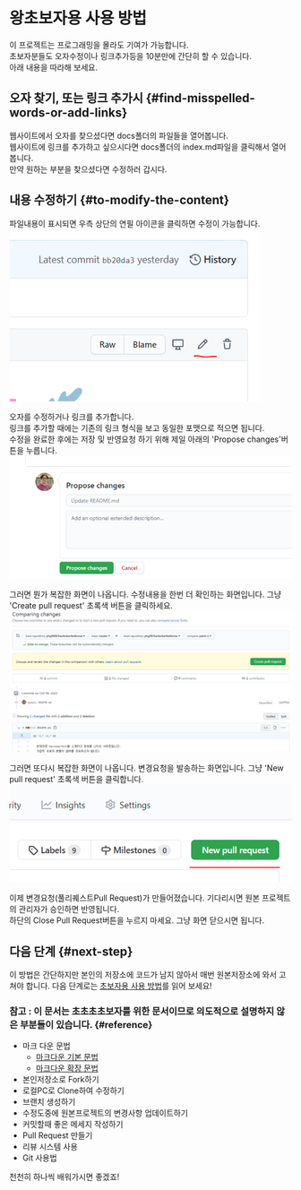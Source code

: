 # 왕초보자용 사용 방법 
이 프로젝트는 프로그래밍을 몰라도 기여가 가능합니다.  
초보자분들도 오자수정이나 링크추가등을 10분만에 간단히 할 수 있습니다.  
아래 내용을 따라해 보세요.  

## 오자 찾기, 또는 링크 추가시 {#find-misspelled-words-or-add-links}
웹사이트에서 오자를 찾으셨다면 docs폴더의 파일들을 열어봅니다.    
웹사이트에 링크를 추가하고 싶으시다면 docs폴더의 index.md파일을 클릭해서 열어봅니다.    
만약 원하는 부분을 찾으셨다면 수정하러 갑시다.

## 내용 수정하기 {#to-modify-the-content}
파일내용이 표시되면 우측 상단의 연필 아이콘을 클릭하면 수정이 가능합니다.  
![edit](img/edit.png)  

오자를 수정하거나 링크를 추가합니다.  
링크를 추가할 때에는 기존의 링크 형식을 보고 동일한 포맷으로 적으면 됩니다.  
수정을 완료한 후에는 저장 및 반영요청 하기 위해 제일 아래의 'Propose changes'버튼을 누릅니다.  
![propose_changes](img/propose_changes.png)  

그러면 뭔가 복잡한 화면이 나옵니다. 수정내용을 한번 더 확인하는 화면입니다. 그냥 'Create pull request' 초록색 버튼을 클릭하세요.  
![create_pull_request1](img/create_pull_request1.png)  

그러면 또다시 복잡한 화면이 나옵니다. 변경요청을 발송하는 화면입니다. 그냥 'New pull request' 초록색 버튼을 클릭합니다.  
![new_pr](img/new_pr.png)  

이제 변경요청(풀리퀘스트Pull Request)가 만들어졌습니다. 기다리시면 원본 프로젝트의 관리자가 승인하면 반영됩니다.  
하단의 Close Pull Request버튼을 누르지 마세요. 그냥 화면 닫으시면 됩니다.

## 다음 단계 {#next-step}
이 방법은 간단하지만 본인의 저장소에 코드가 남지 않아서 매번 원본저장소에 와서 고쳐야 합니다.
다음 단계로는 [초보자용 사용 방법](beginners_guide.md)를 읽어 보세요!

### 참고 : 이 문서는 초초초초보자를 위한 문서이므로 의도적으로 설명하지 않은 부분들이 있습니다. {#reference}
* 마크 다운 문법
  * [마크다운 기본 문법](https://www.notion.so/MD-Markdown-md-6f90928d5b8a4884b84a540410f8afdd)
  * [마크다운 확장 문법](https://www.notion.so/MD-Markdown-md-c990b53525f3443faa2dc0f292222407)
* 본인저장소로 Fork하기
* 로컬PC로 Clone하여 수정하기
* 브랜치 생성하기
* 수정도중에 원본프로젝트의 변경사항 업데이트하기
* 커밋할때 좋은 메세지 작성하기
* Pull Request 만들기
* 리뷰 시스템 사용 
* Git 사용법 

천천히 하나씩 배워가시면 좋겠죠!

